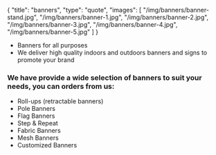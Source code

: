 {
  "title": "banners",
  "type": "quote",
  "images": [
    "/img/banners/banner-stand.jpg",
    "/img/banners/banner-1.jpg",
    "/img/banners/banner-2.jpg",
    "/img/banners/banner-3.jpg",
    "/img/banners/banner-4.jpg",
    "/img/banners/banner-5.jpg"
  ]
}

* Banners for all purposes
* We deliver high quality indoors and outdoors banners and signs to promote your brand

### We have provide a wide selection of banners to suit your needs, you can orders from us:

* Roll-ups (retractable banners)
* Pole Banners
* Flag Banners
* Step & Repeat
* Fabric Banners
* Mesh Banners
* Customized Banners


